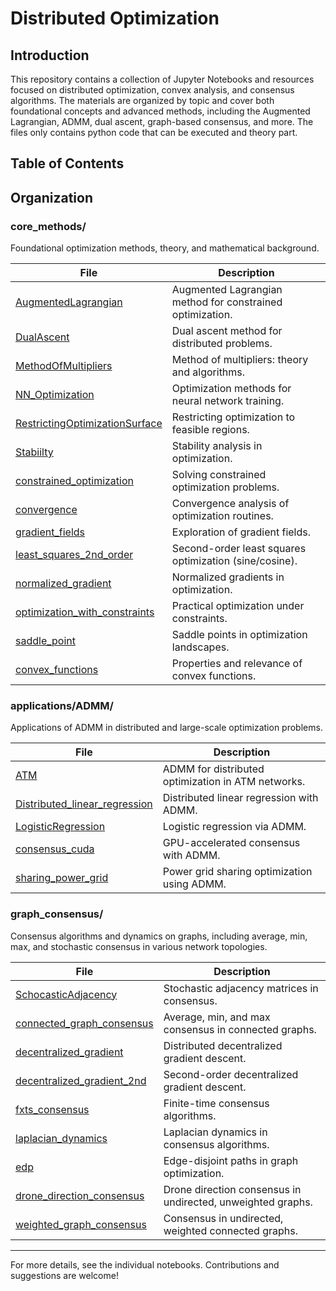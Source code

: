 # Distributed Optimization

## Introduction
This repository contains a collection of Jupyter Notebooks and resources focused on distributed optimization, convex analysis, and consensus algorithms. The materials are organized by topic and cover both foundational concepts and advanced methods, including the Augmented Lagrangian, ADMM, dual ascent, graph-based consensus, and more. The files only contains python code that can be executed and theory part. 

## Table of Contents


## Organization

### core_methods/

Foundational optimization methods, theory, and mathematical background.

| File | Description |
|------|-------------|
| [AugmentedLagrangian](core_methods/AugmentedLagrangian.ipynb) | Augmented Lagrangian method for constrained optimization. |
| [DualAscent](core_methods/DualAscent.ipynb) | Dual ascent method for distributed problems. |
| [MethodOfMultipliers](core_methods/MethodOfMultipliers.ipynb) | Method of multipliers: theory and algorithms. |
| [NN_Optimization](core_methods/NN_Optimization.ipynb) | Optimization methods for neural network training. |
| [RestrictingOptimizationSurface](core_methods/RestrictingOptimizationSurface.ipynb) | Restricting optimization to feasible regions. |
| [Stabiilty](core_methods/Stabiilty.ipynb) | Stability analysis in optimization. |
| [constrained_optimization](core_methods/constrained_optimization.ipynb) | Solving constrained optimization problems. |
| [convergence](core_methods/convergence.ipynb) | Convergence analysis of optimization routines. |
| [gradient_fields](core_methods/gradient_fields.ipynb) | Exploration of gradient fields. |
| [least_squares_2nd_order](core_methods/least_squares_2nd_order_optmization_sine_cos.ipynb) | Second-order least squares optimization (sine/cosine). |
| [normalized_gradient](core_methods/normalized_gradient_.ipynb) | Normalized gradients in optimization. |
| [optimization_with_constraints](core_methods/optimization_with_constraints.ipynb) | Practical optimization under constraints. |
| [saddle_point](core_methods/saddle_point.ipynb) | Saddle points in optimization landscapes. |
| [convex_functions](core_methods/math/convex_functions.ipynb) | Properties and relevance of convex functions. |

### applications/ADMM/

Applications of ADMM in distributed and large-scale optimization problems.

| File | Description |
|------|-------------|
| [ATM](applications/ADMM/ATM.ipynb) | ADMM for distributed optimization in ATM networks. |
| [Distributed_linear_regression](applications/ADMM/Distributed_linear_regression.ipynb) | Distributed linear regression with ADMM. |
| [LogisticRegression](applications/ADMM/LogisticRegression.ipynb) | Logistic regression via ADMM. |
| [consensus_cuda](applications/ADMM/consensus_cuda.ipynb) | GPU-accelerated consensus with ADMM. |
| [sharing_power_grid](applications/ADMM/sharing_power_grid.ipynb) | Power grid sharing optimization using ADMM. |

### graph_consensus/

Consensus algorithms and dynamics on graphs, including average, min, max, and stochastic consensus in various network topologies.

| File | Description |
|------|-------------|
| [SchocasticAdjacency](graph_consensus/SchocasticAdjacency.ipynb) | Stochastic adjacency matrices in consensus. |
| [connected_graph_consensus](graph_consensus/connected_graph_avg_min_max_consensus.ipynb) | Average, min, and max consensus in connected graphs. |
| [decentralized_gradient](graph_consensus/distributed_decentrarlized_gradient_descent.ipynb) | Distributed decentralized gradient descent. |
| [decentralized_gradient_2nd](graph_consensus/distributed_decentrarlized_gradient_descent_2nd_order.ipynb) | Second-order decentralized gradient descent. |
| [fxts_consensus](graph_consensus/fxts_consensus.ipynb) | Finite-time consensus algorithms. |
| [laplacian_dynamics](graph_consensus/laplacian_dynamics.ipynb) | Laplacian dynamics in consensus algorithms. |
| [edp](graph_consensus/uncapacitated_capacitated_edp.ipynb) | Edge-disjoint paths in graph optimization. |
| [drone_direction_consensus](graph_consensus/undirected_unweighted_drone_direction_consensus.ipynb) | Drone direction consensus in undirected, unweighted graphs. |
| [weighted_graph_consensus](graph_consensus/undirected_weighted_connected_graph_avg_min_max_consensus.ipynb) | Consensus in undirected, weighted connected graphs. |

---
For more details, see the individual notebooks. Contributions and suggestions are welcome!